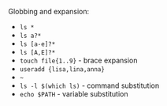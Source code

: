 Globbing and expansion:

* `ls *`
* `ls a?*`
* `ls [a-e]?*`
* `ls [A,E]?*`
* `touch file{1..9}` - brace expansion
* `useradd {lisa,lina,anna}`
* `~`
* `ls -l $(which ls)` - command substitution
* `echo $PATH` - variable substitution
